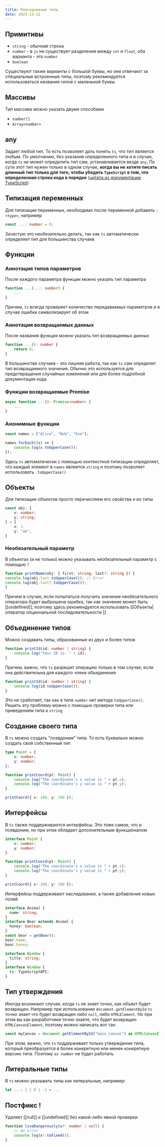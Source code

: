 ```yaml
---
title: Повседневные типы
date: 2023-11-12
---
```

## Примитивы
- `string` - обычная строка
- `number` - в `js` не существует разделения между `int` и `float`, оба варианта - это `number`
- `boolean`

Существуют также варианты с большой буквы, но они отвечают за специальные встроенные типы, поэтому рекомендуется использоваться названия типов с маленькой буквы

## Массивы
Тип массива можно указать двумя способами
- `number[]`
- `Array<number>`

## any
Задает любой тип. То есть позволяет дать понять `ts`, что тип является любым. По умолчанию, без указания определенного типа и в случае, когда `ts` не может определить тип сам, устанавливается везде `any`. По сути этот тип нужен только в одном случае, **когда вы не хотите писать длинный тип только для того, чтобы убедить `TypeScript` в том, что определенная строка кода в порядке** ([цитата из документации TypeScript](https://www.typescriptlang.org/docs/handbook/2/everyday-types.html))

## Типизация переменных
Для типизации переменных, необходимо после переменной добавить `: <type>`, например
```ts
const ...: number = 0;
```

Зачастую это необязательно делать, так как `ts` автоматически определяет тип для большинства случаев

## Функции
### Аннотация типов параметров
После каждого параметра функции можно указать тип параметра
```ts
function ...(...: number) {
	...
}
```

Причем, `ts` всегда проверяет количество передаваемых параметров и в случае ошибки символизирует об этом
### Аннотация возвращаемых данных
После названия функция можно указать тип возвращаемых данных
```ts
function ...(): number {
	return 0;
}
```

В большинстве случаев - это лишняя работа, так как `ts` сам определит тип возвращаемого значения. Обычно это используется для предотвращения случайных изменений или для более подробной документации кода
### Функции возвращаемые Promise
```ts
async function ...(): Promise<number> {
	...
}
```
### Анонимные функции
```ts
const names = ["Alice", "Bob", "Eve"];

names.forEach((s) => {
	console.log(s.toUpperCase());
});
```

Здесь `ts` автоматически с помощью контекстной типизации определяет, что каждый элемент в `names` является `string` и поэтому позволяет использовать `.toUpperCase()`

## Объекты
Для типизации объектов просто перечисляем его свойства и их типы
```ts
const obj: {
	x: number;
	y: string;
} = {
	x: 1,
	y: "ab",
}
```

### Необязательный параметр
В объектах (и не только) можно указывать необязательный параметр с помощью `?`
```ts
function printName(obj: { first: string; last?: string }) {
console.log(obj.last.toUpperCase()); // Error
console.log(obj.last?.toUpperCase());
}
```

Причем в случае, если попытаться получить значение необязательного оператора будет выброшена ошибка, так как значение может быть [[undefined]], поэтому здесь рекомендуется использовать [[Объекты|оператор опциональной последовательности ]]

## Объединение типов
Можно создавать типы, образованные из двух и более типов
```ts
function printId(id: number | string) {
	console.log("Your ID is: " + id);
}
```

Причем, важно, что `ts` разрешит операцию только в том случае, если она действительна для каждого члена объединения
```ts
function printId(id: number | string) {
	console.log(id.toUpperCase());
}
```

Это не сработает, так как в типе `number` нет метода `toUpperCase()`. Решить эту проблему можно с помощью проверки типа или приведением типа к `string`

## Создание своего типа
В `ts` можно создать "псевдоним" типа. То есть буквально можно создать свой собственный тип
```ts
type Point = {
	x: number;
	y: number;
};

function printCoord(pt: Point) {
	console.log("The coordinate's x value is " + pt.x);
	console.log("The coordinate's y value is " + pt.y);
}

printCoord({ x: 100, y: 100 });
```

## Интерфейсы
В `ts` также поддерживаются интерфейсы. Это тоже самое, что и псевдоним, но при этом обладает дополнительным функционалом
```ts
interface Point {
	x: number;
	y: number;
}

function printCoord(pt: Point) {
	console.log("The coordinate's x value is " + pt.x);
	console.log("The coordinate's y value is " + pt.y);
}

printCoord({ x: 100, y: 100 });
```

Интерфейсы поддерживают наследование, а также добавление новых полей
```ts
interface Animal {
  name: string;
}  
interface Bear extends Animal {
  honey: boolean;
}  
const bear = getBear();
bear.name;
bear.honey;
```

```ts
interface Window {
  title: string;
}  
interface Window {
  ts: TypeScriptAPI;
}
```

## Тип утверждения
Иногда возникают случаи, когда `ts` не знает точно, как объект будет возвращен. Например при использовании `document.getElementById` `ts` точно знает что будет возвращен либо `null`, либо `HTMLElement`. Но при этом вы как разработчики точно знаете, что будет возвращен `HTMLCanvasElement`, поэтому можно написать вот так:
```ts
const myCanvas = document.getElementById("main_canvas") as HTMLCanvasElement;
```

При этом, важно, что `ts` поддерживает только утверждение типа, который преобразуется в более конкретную или менее конкретную версию типа. Поэтому `as number` не будет работать

## Литеральные типы
В `ts` можно указывать типы как литеральные, например:
```ts
let ...: 1 | 0 | -1 = ...
```

## Постфикс !
Удаляет [[null]] и [[undefined]] без какой-либо явной проверки
```ts
function liveDangerously(x?: number | null) {
	// No error
	console.log(x!.toFixed());
}
```